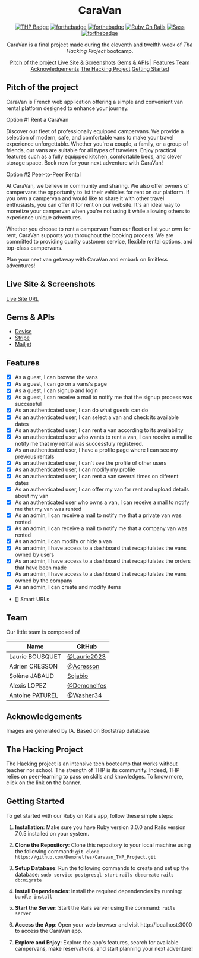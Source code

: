 <div align='center'>

# CaraVan

[![THP Badge](./app/assets/images/the-hacking-project-badge.svg)](https://www.thehackingproject.org/)
[![forthebadge](https://forthebadge.com/images/badges/made-with-ruby.svg)](https://forthebadge.com)
[![forthebadge](https://forthebadge.com/images/badges/uses-js.svg)](https://forthebadge.com)
[![Ruby On Rails](https://img.shields.io/badge/Ruby_on_Rails-CC0000?style=for-the-badge&logo=ruby-on-rails&logoColor=white)](https://rubyonrails.org/)
[![Sass](https://img.shields.io/badge/Sass-CC6699?style=for-the-badge&logo=sass&logoColor=white)](https://sass-lang.com/)
[![forthebadge](https://forthebadge.com/images/badges/built-with-love.svg)](https://forthebadge.com)

CaraVan is a final project made during the eleventh and twelfth week of *The Hacking Project* bootcamp.

[Pitch of the project](#pitch-of-the-project)
[Live Site & Screenshots](#live-site--screenshots)
[Gems & APIs](#gems--apis) |
[Features](#features)
[Team](#team)
[Acknowledgements](#acknowledgements)
[The Hacking Project](#the-hacking-project)
[Getting Started](#getting-started)

</div>

## Pitch of the project

CaraVan is French web application offering a simple and convenient van rental platform designed to enhance your journey.


Option #1
Rent a CaraVan

Discover our fleet of professionally equipped campervans. We provide a selection of modern, safe, and comfortable vans to make your travel experience unforgettable. Whether you're a couple, a family, or a group of friends, our vans are suitable for all types of travelers. Enjoy practical features such as a fully equipped kitchen, comfortable beds, and clever storage space. Book now for your next adventure with CaraVan!

Option #2
Peer-to-Peer Rental

At CaraVan, we believe in community and sharing. We also offer owners of campervans the opportunity to list their vehicles for rent on our platform. If you own a campervan and would like to share it with other travel enthusiasts, you can offer it for rent on our website. It's an ideal way to monetize your campervan when you're not using it while allowing others to experience unique adventures.

Whether you choose to rent a campervan from our fleet or list your own for rent, CaraVan supports you throughout the booking process. We are committed to providing quality customer service, flexible rental options, and top-class campervans.

Plan your next van getaway with CaraVan and embark on limitless adventures!

## Live Site & Screenshots

[Live Site URL](https://caravan-5593e9ea452a.herokuapp.com/)

## Gems & APIs
- [Devise](https://github.com/heartcombo/devise)
- [Stripe](https://stripe.com/)
- [Mailjet](https://www.mailjet.com)

## Features

- [x] As a guest, I can browse the vans
- [x] As a guest, I can go on a vans's page
- [x] As a guest, I can signup and login
- [x] As a guest, I can receive a mail to notify me that the signup process was successful
- [x] As an authenticated user, I can do what guests can do
- [x] As an authenticated user, I can select a van and check its available dates
- [x] As an authenticated user, I can rent a van according to its availability
- [x] As an authenticated user who wants to rent a van, I can receive a mail to notify me that my rental was successfuly registered.
- [x] As an authenticated user, I have a profile page where I can see my previous rentals
- [x] As an authenticated user, I can't see the profile of other users
- [x] As an authenticated user, I can modify my profile
- [x] As an authenticated user, I can rent a van several times on diferent dates
- [x] As an authenticated user, I can offer my van for rent and upload details about my van
- [x] As an authenticated user who owns a van, I can receive a mail to notify me that my van was rented
- [x] As an admin, I can receive a mail to notify me that a private van was rented
- [x] As an admin, I can receive a mail to notify me that a company van was rented
- [x] As an admin, I can modify or hide a van
- [x] As an admin, I have access to a dashboard that recapitulates the vans owned by users
- [x] As an admin, I have access to a dashboard that recapitulates the orders that have been made
- [x] As an admin, I have access to a dashboard that recapitulates the vans owned by the company
- [x] As an admin, I can create and modify items

- [] Smart URLs

## Team

Our little team is composed of

| Name |GitHub|
| ---- | ---- |
| Laurie BOUSQUET |  [@Laurie2023](@Laurie2023) |
| Adrien CRESSON| [@Acresson](@Acresson) |
| Solène JABAUD | [Sojabio](Sojabio)|
| Alexis LOPEZ | [@Demonelfes](@Demonelfes) |
| Antoine PATUREL | [@Washer34](@Washer34) |

## Acknowledgements

Images are generated by IA.
Based on Bootstrap database.

## The Hacking Project

The Hacking project is an intensive tech bootcamp that works without teacher nor school. The strength of THP is its community. Indeed, THP relies on peer-learning to pass on skills and knowledges. To know more, click on the link on the banner.

## Getting Started

To get started with our Ruby on Rails app, follow these simple steps:

1. **Installation**: Make sure you have Ruby version 3.0.0 and Rails version 7.0.5 installed on your system.

2. **Clone the Repository**: Clone this repository to your local machine using the following command:
`git clone https://github.com/Demonelfes/Caravan_THP_Project.git`

3. **Setup Database**: Run the following commands to create and set up the database:
`sudo service postgresql start`
`rails db:create`
`rails db:migrate`

4. **Install Dependencies**: Install the required dependencies by running:
`bundle install`

5. **Start the Server**: Start the Rails server using the command:
`rails server`

6. **Access the App**: Open your web browser and visit http://localhost:3000 to access the CaraVan app.

7. **Explore and Enjoy**: Explore the app's features, search for available campervans, make reservations, and start planning your next adventure!
